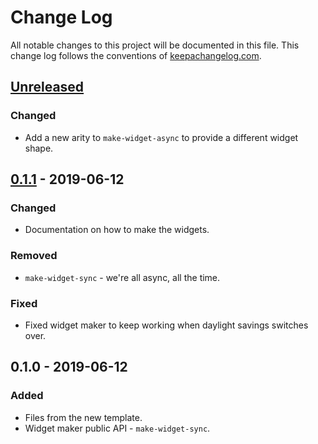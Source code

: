 # Change Log
All notable changes to this project will be documented in this file. This change log follows the conventions of [keepachangelog.com](http://keepachangelog.com/).

## [Unreleased]
### Changed
- Add a new arity to `make-widget-async` to provide a different widget shape.

## [0.1.1] - 2019-06-12
### Changed
- Documentation on how to make the widgets.

### Removed
- `make-widget-sync` - we're all async, all the time.

### Fixed
- Fixed widget maker to keep working when daylight savings switches over.

## 0.1.0 - 2019-06-12
### Added
- Files from the new template.
- Widget maker public API - `make-widget-sync`.

[Unreleased]: https://github.com/your-name/oathbringer/compare/0.1.1...HEAD
[0.1.1]: https://github.com/your-name/oathbringer/compare/0.1.0...0.1.1
